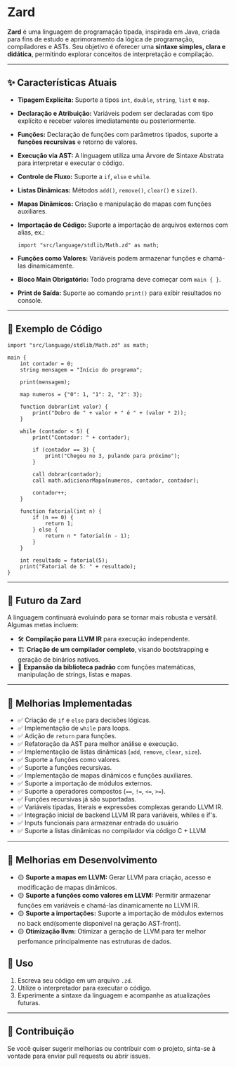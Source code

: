 # Zard

**Zard** é uma linguagem de programação tipada, inspirada em Java, criada para fins de estudo e aprimoramento da lógica de programação, compiladores e ASTs. Seu objetivo é oferecer uma **sintaxe simples, clara e didática**, permitindo explorar conceitos de interpretação e compilação.

---

## ✨ Características Atuais

* **Tipagem Explícita:** Suporte a tipos `int`, `double`, `string`, `list` e `map`.
* **Declaração e Atribuição:** Variáveis podem ser declaradas com tipo explícito e receber valores imediatamente ou posteriormente.
* **Funções:** Declaração de funções com parâmetros tipados, suporte a **funções recursivas** e retorno de valores.
* **Execução via AST:** A linguagem utiliza uma Árvore de Sintaxe Abstrata para interpretar e executar o código.
* **Controle de Fluxo:** Suporte a `if`, `else` e `while`.
* **Listas Dinâmicas:** Métodos `add()`, `remove()`, `clear()` e `size()`.
* **Mapas Dinâmicos:** Criação e manipulação de mapas com funções auxiliares.
* **Importação de Código:** Suporte a importação de arquivos externos com alias, ex.:

  ```zard
  import "src/language/stdlib/Math.zd" as math;
  ```
* **Funções como Valores:** Variáveis podem armazenar funções e chamá-las dinamicamente.
* **Bloco Main Obrigatório:** Todo programa deve começar com `main { }`.
* **Print de Saída:** Suporte ao comando `print()` para exibir resultados no console.

---

## 📝 Exemplo de Código

```zard
import "src/language/stdlib/Math.zd" as math;

main {
    int contador = 0;
    string mensagem = "Início do programa";

    print(mensagem);

    map numeros = {"0": 1, "1": 2, "2": 3};

    function dobrar(int valor) {
        print("Dobro de " + valor + " é " + (valor * 2));
    }

    while (contador < 5) {
        print("Contador: " + contador);

        if (contador == 3) {
            print("Chegou no 3, pulando para próximo");
        }

        call dobrar(contador);
        call math.adicionarMapa(numeros, contador, contador);

        contador++;
    }

    function fatorial(int n) {
        if (n == 0) {
            return 1;
        } else {
            return n * fatorial(n - 1);
        }
    }

    int resultado = fatorial(5);
    print("Fatorial de 5: " + resultado);
}
```

---

## 🚀 Futuro da Zard

A linguagem continuará evoluindo para se tornar mais robusta e versátil. Algumas metas incluem:

* 🛠 **Compilação para LLVM IR** para execução independente.
* 🏗 **Criação de um compilador completo**, visando bootstrapping e geração de binários nativos.
* 🔄 **Expansão da biblioteca padrão** com funções matemáticas, manipulação de strings, listas e mapas.

---

## 🔄 Melhorias Implementadas

* ✅ Criação de `if` e `else` para decisões lógicas.
* ✅ Implementação de `while` para loops.
* ✅ Adição de `return` para funções.
* ✅ Refatoração da AST para melhor análise e execução.
* ✅ Implementação de listas dinâmicas (`add`, `remove`, `clear`, `size`).
* ✅ Suporte a funções como valores.
* ✅ Suporte a funções recursivas.
* ✅ Implementação de mapas dinâmicos e funções auxiliares.
* ✅ Suporte a importação de módulos externos.
* ✅ Suporte a operadores compostos (`==`, `!=`, `<=`, `>=`).
* ✅ Funções recursivas já são suportadas.
* ✅ Variáveis tipadas, literais e expressões complexas gerando LLVM IR.
* ✅ Integração inicial de backend LLVM IR para variáveis, whiles e if's.
* ✅ Inputs funcionais para armazenar entrada do usuário
* ✅ Suporte a listas dinâmicas no compilador via código C + LLVM 
---
## 🔄 Melhorias em Desenvolvimento
- 🟡 **Suporte a mapas em LLVM:** Gerar LLVM para criação, acesso e modificação de mapas dinâmicos.
- 🟡 **Suporte a funções como valores em LLVM:** Permitir armazenar funções em variáveis e chamá-las dinamicamente no LLVM IR.
- 🟡 **Suporte a importações:** Suporte a importação de módulos externos no back end(somente disponivel na geração AST-front).
- 🟡 **Otimização llvm:** Otimizar a geração de LLVM para ter melhor perfomance principalmente nas estruturas de dados.
## 📂 Uso

1. Escreva seu código em um arquivo `.zd`.
2. Utilize o interpretador para executar o código.
3. Experimente a sintaxe da linguagem e acompanhe as atualizações futuras.

---

## 🔗 Contribuição

Se você quiser sugerir melhorias ou contribuir com o projeto, sinta-se à vontade para enviar pull requests ou abrir issues.
